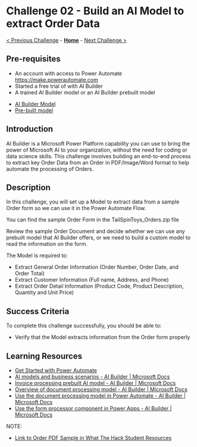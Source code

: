 # Challenge 02 - Build an AI Model to extract Order Data

[< Previous Challenge](./Challenge-01.md) - **[Home](../README.md)** - [Next Challenge >](./Challenge-03.md)

## Pre-requisites

- An account with access to Power Automate https://make.powerautomate.com
- Started a free trial of with AI Builder
- A trained AI Builder model or an AI Builder prebuilt model
* [AI Builder Model](https://docs.microsoft.com/en-us/ai-builder/build-model)
* [Pre-built model](https://docs.microsoft.com/en-us/ai-builder/prebuilt-overview)

## Introduction

AI Builder is a Microsoft Power Platform capability you can use to bring the power of Microsoft AI to your organization, without the need for coding or data science skills. This challenge involves building an end-to-end process to extract key Order Data from an Order in PDF/Image/Word format to help automate the processing of Orders. 

## Description

In this challenge, you will set up a Model to extract data from a sample Order form so we can use it in the Power Automate Flow.

You can find the sample Order Form in the TailSpinToys_Orders.zip file

Review the sample Order Document and decide whether we can use any prebuilt model that AI Builder offers, or we need to build a custom model to read the information on the form.

The Model is required to:
- Extract General Order Information (Order Number, Order Date, and Order Total)
- Extract Customer Information (Full name, Address, and Phone)
- Extract Order Detail Information (Product Code, Product Description, Quantity and Unit Price)

## Success Criteria

To complete this challenge successfully, you should be able to:
- Verify that the Model extracts information from the Order form properly

## Learning Resources

* [Get Started with Power Automate](https://docs.microsoft.com/en-us/learn/modules/get-started-flows/)
* [AI models and business scenarios - AI Builder | Microsoft Docs](https://docs.microsoft.com/en-us/ai-builder/model-types)
* [Invoice processing prebuilt AI model - AI Builder | Microsoft Docs](https://docs.microsoft.com/en-us/ai-builder/prebuilt-invoice-processing)
* [Overview of document processing model - AI Builder | Microsoft Docs](https://docs.microsoft.com/en-us/ai-builder/form-processing-model-overview)
* [Use the document processing model in Power Automate - AI Builder | Microsoft Docs](https://docs.microsoft.com/en-us/ai-builder/form-processing-model-in-flow)
* [Use the form processor component in Power Apps - AI Builder | Microsoft Docs](https://docs.microsoft.com/en-us/ai-builder/form-processor-component-in-powerapps)

NOTE:

* [Link to Order PDF Sample in What The Hack Student Resources](https://github.com/tadthompson/WhatTheHack/blob/xxx-PowerPlatformBasic/xxx-PowerPlatformBasic/Student/Resources/TailspinToysBaseApp_20221202.zip)


